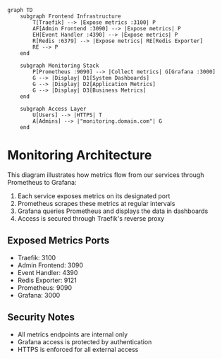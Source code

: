 ```mermaid
graph TD
    subgraph Frontend Infrastructure
        T[Traefik] --> |Expose metrics :3100| P
        AF[Admin Frontend :3090] --> |Expose metrics| P
        EH[Event Handler :4390] --> |Expose metrics| P
        R[Redis :6379] --> |Expose metrics| RE[Redis Exporter]
        RE --> P
    end

    subgraph Monitoring Stack
        P[Prometheus :9090] --> |Collect metrics| G[Grafana :3000]
        G --> |Display| D1[System Dashboards]
        G --> |Display| D2[Application Metrics]
        G --> |Display| D3[Business Metrics]
    end

    subgraph Access Layer
        U[Users] --> |HTTPS| T
        A[Admins] --> |"monitoring.domain.com"| G
    end
``` 

# Monitoring Architecture

This diagram illustrates how metrics flow from our services through Prometheus to Grafana:

1. Each service exposes metrics on its designated port
2. Prometheus scrapes these metrics at regular intervals
3. Grafana queries Prometheus and displays the data in dashboards
4. Access is secured through Traefik's reverse proxy

## Exposed Metrics Ports

- Traefik: 3100
- Admin Frontend: 3090
- Event Handler: 4390
- Redis Exporter: 9121
- Prometheus: 9090
- Grafana: 3000

## Security Notes

- All metrics endpoints are internal only
- Grafana access is protected by authentication
- HTTPS is enforced for all external access
